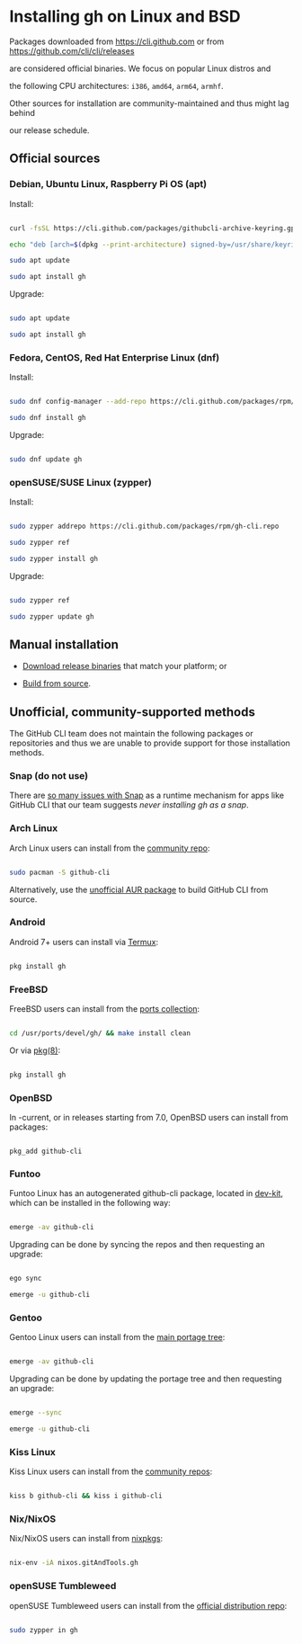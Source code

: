 # Installing gh on Linux and BSD

Packages downloaded from https://cli.github.com or from https://github.com/cli/cli/releases

are considered official binaries. We focus on popular Linux distros and

the following CPU architectures: `i386`, `amd64`, `arm64`, `armhf`.

Other sources for installation are community-maintained and thus might lag behind

our release schedule.

## Official sources

### Debian, Ubuntu Linux, Raspberry Pi OS (apt)

Install:

```bash

curl -fsSL https://cli.github.com/packages/githubcli-archive-keyring.gpg | sudo dd of=/usr/share/keyrings/githubcli-archive-keyring.gpg

echo "deb [arch=$(dpkg --print-architecture) signed-by=/usr/share/keyrings/githubcli-archive-keyring.gpg] https://cli.github.com/packages stable main" | sudo tee /etc/apt/sources.list.d/github-cli.list > /dev/null

sudo apt update

sudo apt install gh

```

Upgrade:

```bash

sudo apt update

sudo apt install gh

```

### Fedora, CentOS, Red Hat Enterprise Linux (dnf)

Install:

```bash

sudo dnf config-manager --add-repo https://cli.github.com/packages/rpm/gh-cli.repo

sudo dnf install gh

```

Upgrade:

```bash

sudo dnf update gh

```

### openSUSE/SUSE Linux (zypper)

Install:

```bash

sudo zypper addrepo https://cli.github.com/packages/rpm/gh-cli.repo

sudo zypper ref

sudo zypper install gh

```

Upgrade:

```bash

sudo zypper ref

sudo zypper update gh

```

## Manual installation

* [Download release binaries][releases page] that match your platform; or

* [Build from source](./source.md).

## Unofficial, community-supported methods

The GitHub CLI team does not maintain the following packages or repositories and thus we are unable to provide support for those installation methods.

### Snap (do not use)

There are [so many issues with Snap](https://github.com/casperdcl/cli/issues/7) as a runtime mechanism for apps like GitHub CLI that our team suggests _never installing gh as a snap_.

### Arch Linux

Arch Linux users can install from the [community repo][arch linux repo]:

```bash

sudo pacman -S github-cli

```

Alternatively, use the [unofficial AUR package][arch linux aur] to build GitHub CLI from source.

### Android

Android 7+ users can install via [Termux](https://wiki.termux.com/wiki/Main_Page):

```bash

pkg install gh

```

### FreeBSD

FreeBSD users can install from the [ports collection](https://www.freshports.org/devel/gh/):

```bash

cd /usr/ports/devel/gh/ && make install clean

```

Or via [pkg(8)](https://www.freebsd.org/cgi/man.cgi?pkg(8)):

```bash

pkg install gh

```

### OpenBSD

In -current, or in releases starting from 7.0, OpenBSD users can install from packages:

```

pkg_add github-cli

```

### Funtoo

Funtoo Linux has an autogenerated github-cli package, located in [dev-kit](https://github.com/funtoo/dev-kit/tree/1.4-release/dev-util/github-cli), which can be installed in the following way:

``` bash

emerge -av github-cli

```

Upgrading can be done by syncing the repos and then requesting an upgrade:

``` bash

ego sync

emerge -u github-cli

```

### Gentoo

Gentoo Linux users can install from the [main portage tree](https://packages.gentoo.org/packages/dev-util/github-cli):

``` bash

emerge -av github-cli

```

Upgrading can be done by updating the portage tree and then requesting an upgrade:

``` bash

emerge --sync

emerge -u github-cli

```

### Kiss Linux

Kiss Linux users can install from the [community repos](https://github.com/kisslinux/community):

```bash

kiss b github-cli && kiss i github-cli

```

### Nix/NixOS

Nix/NixOS users can install from [nixpkgs](https://search.nixos.org/packages?show=gitAndTools.gh&query=gh&from=0&size=30&sort=relevance&channel=20.03#disabled):

```bash

nix-env -iA nixos.gitAndTools.gh

```

### openSUSE Tumbleweed

openSUSE Tumbleweed users can install from the [official distribution repo](https://software.opensuse.org/package/gh):

```bash

sudo zypper in gh

```

[releases page]: https://github.com/cli/cli/releases/latest

[arch linux repo]: https://www.archlinux.org/packages/community/x86_64/github-cli

[arch linux aur]: https://aur.archlinux.org/packages/github-cli-git

